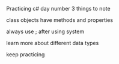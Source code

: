 Practicing c# day number 3
things to note

class objects have methods and properties

always use ; after using system

learn more about different data types


keep practicing
